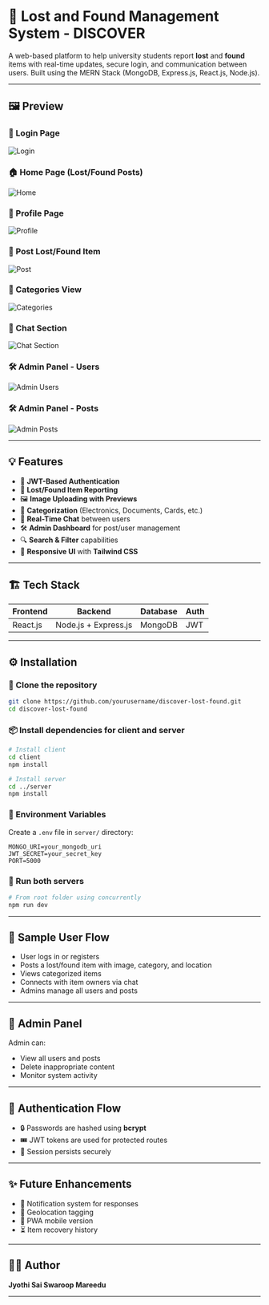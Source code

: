
# 🧭 Lost and Found Management System - DISCOVER

A web-based platform to help university students report **lost** and **found** items with real-time updates, secure login, and communication between users. Built using the MERN Stack (MongoDB, Express.js, React.js, Node.js).

---

## 🖼️ Preview

### 🔐 Login Page  
![Login](https://github.com/mjsswaroop/discover/blob/11b15eaf19477375c47f5c987fbf6419c966ee39/SDPM/screenshots/login.png)

### 🏠 Home Page (Lost/Found Posts)  
![Home](https://github.com/mjsswaroop/discover/blob/11b15eaf19477375c47f5c987fbf6419c966ee39/SDPM/screenshots/home.png)

### 👤 Profile Page  
![Profile](https://github.com/mjsswaroop/discover/blob/11b15eaf19477375c47f5c987fbf6419c966ee39/SDPM/screenshots/profile.png)

### 📝 Post Lost/Found Item  
![Post](https://github.com/mjsswaroop/discover/blob/11b15eaf19477375c47f5c987fbf6419c966ee39/SDPM/screenshots/post.png)

### 📂 Categories View  
![Categories](https://github.com/mjsswaroop/discover/blob/11b15eaf19477375c47f5c987fbf6419c966ee39/SDPM/screenshots/categories.png)

### 💬 Chat Section  
![Chat Section](https://github.com/mjsswaroop/discover/blob/11b15eaf19477375c47f5c987fbf6419c966ee39/SDPM/screenshots/chatsection.png)

### 🛠 Admin Panel - Users  
![Admin Users](https://github.com/mjsswaroop/discover/blob/11b15eaf19477375c47f5c987fbf6419c966ee39/SDPM/screenshots/admin%20frofile.png)

### 🛠 Admin Panel - Posts  
![Admin Posts](https://github.com/mjsswaroop/discover/blob/11b15eaf19477375c47f5c987fbf6419c966ee39/SDPM/screenshots/admin%20post.png)

---

## 💡 Features

- 🔐 **JWT-Based Authentication**  
- 🧾 **Lost/Found Item Reporting**  
- 🖼 **Image Uploading with Previews**  
- 📁 **Categorization** (Electronics, Documents, Cards, etc.)  
- 💬 **Real-Time Chat** between users  
- 🛠 **Admin Dashboard** for post/user management  
- 🔍 **Search & Filter** capabilities  
- 📱 **Responsive UI** with **Tailwind CSS**

---

## 🏗️ Tech Stack

| Frontend | Backend              | Database | Auth |
|----------|----------------------|----------|------|
| React.js | Node.js + Express.js | MongoDB  | JWT  |

---

## ⚙️ Installation

### 🚀 Clone the repository

```bash
git clone https://github.com/yourusername/discover-lost-found.git
cd discover-lost-found
````

### 📦 Install dependencies for client and server

```bash
# Install client
cd client
npm install

# Install server
cd ../server
npm install
```

### 🔑 Environment Variables

Create a `.env` file in `server/` directory:

```env
MONGO_URI=your_mongodb_uri
JWT_SECRET=your_secret_key
PORT=5000
```

### 🏁 Run both servers

```bash
# From root folder using concurrently
npm run dev
```

---

## 🧪 Sample User Flow

* User logs in or registers
* Posts a lost/found item with image, category, and location
* Views categorized items
* Connects with item owners via chat
* Admins manage all users and posts

---

## 📸 Admin Panel

Admin can:

* View all users and posts
* Delete inappropriate content
* Monitor system activity

---

## 🔐 Authentication Flow

* 🔒 Passwords are hashed using **bcrypt**
* 🎟 JWT tokens are used for protected routes
* 👤 Session persists securely

---

## ✨ Future Enhancements

* 🔔 Notification system for responses
* 📍 Geolocation tagging
* 📱 PWA mobile version
* ⏳ Item recovery history

---

## 🙋‍♂️ Author

**Jyothi Sai Swaroop Mareedu**

---


